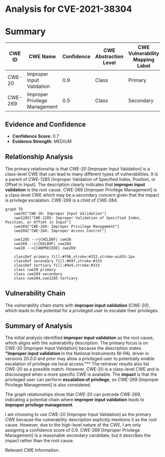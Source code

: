 # Analysis for CVE-2021-38304

# Summary
| CWE ID | CWE Name | Confidence | CWE Abstraction Level | CWE Vulnerability Mapping Label | CWE-Vulnerability Mapping Notes |
|---|---|---|---|---|---|
| CWE-20 | Improper Input Validation | 0.9 | Class | Primary | Discouraged |
| CWE-269 | Improper Privilege Management | 0.5 | Class | Secondary | Discouraged |

## Evidence and Confidence

*   **Confidence Score:** 0.7
*   **Evidence Strength:** MEDIUM

## Relationship Analysis
The primary relationship is that CWE-20 [Improper Input Validation] is a class-level CWE that can lead to many different types of vulnerabilities. It is a parent of CWE-1285 [Improper Validation of Specified Index, Position, or Offset in Input]. The description clearly indicates that **improper input validation** is the root cause.
CWE-269 [Improper Privilege Management] is a class-level CWE which may be a secondary concern given that the impact is privilege escalation. CWE-269 is a child of CWE-284.

```mermaid
graph TD
    cwe20["CWE-20: Improper Input Validation"]
    cwe1285["CWE-1285: Improper Validation of Specified Index, Position, or Offset in Input"]
    cwe269["CWE-269: Improper Privilege Management"]
    cwe284["CWE-284: Improper Access Control"]
    
    cwe1285 -->|CHILDOF| cwe20
    cwe269 -->|CHILDOF| cwe284
    cwe20 -->|CANPRECEDE| cwe269
    
    classDef primary fill:#f96,stroke:#333,stroke-width:2px
    classDef secondary fill:#69f,stroke:#333
    classDef tertiary fill:#9e9,stroke:#333
    class cwe20 primary
    class cwe269 secondary
    class cwe284,cwe1285 tertiary
```

## Vulnerability Chain
The vulnerability chain starts with **improper input validation** (CWE-20), which leads to the potential for a privileged user to escalate their privileges.

## Summary of Analysis
The initial analysis identified **improper input validation** as the root cause, which aligns with the vulnerability description. The primary focus is on CWE-20 [Improper Input Validation] because the description states **"Improper input validation** in the National Instruments NI-PAL driver in versions 20.0.0 and prior may allow a privileged user to potentially enable escalation of privilege via local access."** The retriever results also list CWE-20 as a possible match. However, CWE-20 is a class-level CWE and is discouraged when a more specific CWE is available. The **impact** is that the privileged user can perform **escalation of privilege**, so CWE-269 [Improper Privilege Management] is also considered.

The graph relationships show that CWE-20 can precede CWE-269, indicating a potential chain where **improper input validation** leads to **improper privilege management**.

I am choosing to use CWE-20 [Improper Input Validation] as the primary CWE because the vulnerability description explicitly mentions it as the root cause. However, due to the high-level nature of the CWE, I am only assigning a confidence score of 0.9. CWE-269 [Improper Privilege Management] is a reasonable secondary candidate, but it describes the impact rather than the root cause.

Relevant CWE Information: